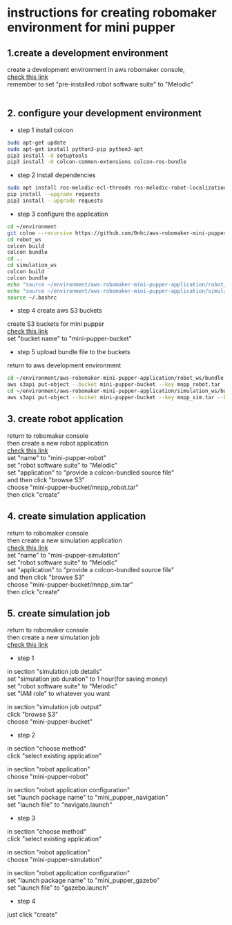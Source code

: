 # instructions for creating robomaker environment for mini pupper
## 1.create a development environment
create a development environment in aws robomaker console,</br>
[check this link](https://ap-northeast-1.console.aws.amazon.com/robomaker/home?region=ap-northeast-1#ides/new)</br>
remember to set "pre-installed robot software suite" to "Melodic"</br>
</br>
## 2. configure your development environment
* step 1 install colcon


```sh
sudo apt-get update
sudo apt-get install python3-pip python3-apt
pip3 install -U setuptools
pip3 install -U colcon-common-extensions colcon-ros-bundle
```

* step 2 install dependencies
```sh
sudo apt install ros-melodic-ecl-threads ros-melodic-robot-localization  ros-melodic-controller-manager ros-melodic-hector-sensors-description ros-melodic-map-server ros-melodic-move-base ros-melodic-iris-lama ros-melodic-iris-lama-ros sphinxsearch
pip install --upgrade requests
pip3 install --upgrade requests
```

* step 3 configure the application


```sh
cd ~/environment
git colne --recursive https://github.com/0nhc/aws-robomaker-mini-pupper-application.git
cd robot_ws
colcon build
colcon bundle
cd ..
cd simulation_ws
colcon build
colcon bundle
echo "source ~/environment/aws-robomaker-mini-pupper-application/robot_ws/install/setup.bash" >> ~/.bashrc
echo "source ~/environment/aws-robomaker-mini-pupper-application/simulation_ws/install/setup.bash" >> ~/.bashrc
source ~/.bashrc
```

* step 4 create aws S3 buckets


create S3 buckets for mini pupper</br>
[check this link](https://s3.console.aws.amazon.com/s3/bucket/create?region=ap-northeast-1)</br>
set "bucket name" to "mini-pupper-bucket"</br>

* step 5 upload bundle file to the buckets


return to aws development environment</br>
```sh
cd ~/environment/aws-robomaker-mini-pupper-application/robot_ws/bundle
aws s3api put-object --bucket mini-pupper-bucket --key mnpp_robot.tar --body output.tar
cd ~/environment/aws-robomaker-mini-pupper-application/simulation_ws/bundle
aws s3api put-object --bucket mini-pupper-bucket --key mnpp_sim.tar --body output.tar
```

## 3. create robot application
return to robomaker console</br>
then create a new robot application</br>
[check this link](https://ap-northeast-1.console.aws.amazon.com/robomaker/home?region=ap-northeast-1#robotApplications/new)</br>
set "name" to "mini-pupper-robot"</br>
set "robot software suite" to "Melodic"</br>
set "application" to "provide a colcon-bundled source file"</br>
and then click "browse S3"</br>
choose "mini-pupper-bucket/mnpp_robot.tar"</br>
then click "create"</br>

## 4. create simulation application
return to robomaker console</br>
then create a new simulation application</br>
[check this link](https://ap-northeast-1.console.aws.amazon.com/robomaker/home?region=ap-northeast-1#robotApplications/new)</br>
set "name" to "mini-pupper-simulation"</br>
set "robot software suite" to "Melodic"</br>
set "application" to "provide a colcon-bundled source file"</br>
and then click "browse S3"</br>
choose "mini-pupper-bucket/mnpp_sim.tar"</br>
then click "create"</br>

## 5. create simulation job
return to robomaker console</br>
then create a new simulation job</br>
[check this link](https://ap-northeast-1.console.aws.amazon.com/robomaker/home?region=ap-northeast-1#simulationJobs/new)</br>

* step 1


in section "simulation job details"</br>
set "simulation job duration" to 1 hour(for saving money)</br>
set "robot software suite" to "Melodic"</br>
set "IAM role" to whatever you want</br>

in section "simulation job output"</br>
click "browse S3"</br>
choose "mini-pupper-bucket"</br>

* step 2


in section "choose method"</br>
click "select existing application"</br>

in section "robot application"</br>
choose "mini-pupper-robot"</br>

in section "robot application configuration"</br>
set "launch package name" to "mini_pupper_navigation"</br>
set "launch file" to "navigate.launch"</br>

* step 3


in section "choose method"</br>
click "select existing application"</br>

in section "robot application"</br>
choose "mini-pupper-simulation"</br>

in section "robot application configuration"</br>
set "launch package name" to "mini_pupper_gazebo"</br>
set "launch file" to "gazebo.launch"</br>

* step 4


just click "create"</br>
